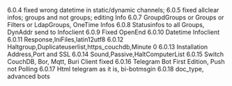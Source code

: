 6.0.4 fixed wrong datetime in static/dynamic channels;
6.0.5 fixed allclear infos; groups and not groups; editing Info
6.0.7 GroupdGroups or Groups or Filters or LdapGroups, OneTime Infos
6.0.8 Statusinfos to all Groups, DynAddr send to Infoclient
6.0.9 Fixed OpenEnd
6.0.10 Datetime Infoclient
6.0.11 Response,IniFiles,latin12utf8
6.0.12 Haltgroup,Duplicateuserlist,https_couchdb,Minute 0
6.0.13 Installation Address,Port and SSL
6.0.14 Sound,Passive,HaltComputerList
6.0.15 Switch CouchDB, Bor, Mqtt, Buri Client fixed
6.0.16 Telegram Bot First Edition, Push not Polling
6.0.17 Html telegram as it is, bi-botmsgin
6.0.18 doc_type, advanced bots